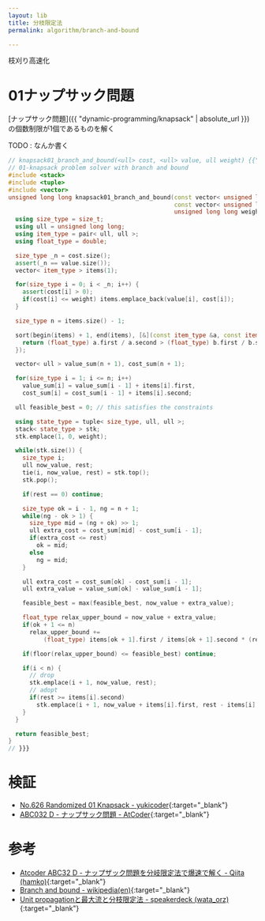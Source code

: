 ```yaml
---
layout: lib
title: 分枝限定法
permalink: algorithm/branch-and-bound

---
```



枝刈り高速化

# 01ナップサック問題

[ナップサック問題]({{ "dynamic-programming/knapsack" | absolute_url }}) の個数制限が1個であるものを解く

TODO : なんか書く


```cpp
// knapsack01_branch_and_bound(<ull> cost, <ull> value, ull weight) {{"{{"}}{
// 01-knapsack problem solver with branch and bound
#include <stack>
#include <tuple>
#include <vector>
unsigned long long knapsack01_branch_and_bound(const vector< unsigned long long > &cost,
                                               const vector< unsigned long long > &value,
                                               unsigned long long weight) {
  using size_type = size_t;
  using ull = unsigned long long;
  using item_type = pair< ull, ull >;
  using float_type = double;

  size_type _n = cost.size();
  assert(_n == value.size());
  vector< item_type > items(1);

  for(size_type i = 0; i < _n; i++) {
    assert(cost[i] > 0);
    if(cost[i] <= weight) items.emplace_back(value[i], cost[i]);
  }

  size_type n = items.size() - 1;

  sort(begin(items) + 1, end(items), [&](const item_type &a, const item_type &b) {
    return (float_type) a.first / a.second > (float_type) b.first / b.second;
  });

  vector< ull > value_sum(n + 1), cost_sum(n + 1);

  for(size_type i = 1; i <= n; i++)
    value_sum[i] = value_sum[i - 1] + items[i].first,
    cost_sum[i] = cost_sum[i - 1] + items[i].second;

  ull feasible_best = 0; // this satisfies the constraints

  using state_type = tuple< size_type, ull, ull >;
  stack< state_type > stk;
  stk.emplace(1, 0, weight);

  while(stk.size()) {
    size_type i;
    ull now_value, rest;
    tie(i, now_value, rest) = stk.top();
    stk.pop();

    if(rest == 0) continue;

    size_type ok = i - 1, ng = n + 1;
    while(ng - ok > 1) {
      size_type mid = (ng + ok) >> 1;
      ull extra_cost = cost_sum[mid] - cost_sum[i - 1];
      if(extra_cost <= rest)
        ok = mid;
      else
        ng = mid;
    }

    ull extra_cost = cost_sum[ok] - cost_sum[i - 1];
    ull extra_value = value_sum[ok] - value_sum[i - 1];

    feasible_best = max(feasible_best, now_value + extra_value);

    float_type relax_upper_bound = now_value + extra_value;
    if(ok + 1 <= n)
      relax_upper_bound +=
          (float_type) items[ok + 1].first / items[ok + 1].second * (rest - extra_cost);

    if(floor(relax_upper_bound) <= feasible_best) continue;

    if(i < n) {
      // drop
      stk.emplace(i + 1, now_value, rest);
      // adopt
      if(rest >= items[i].second)
        stk.emplace(i + 1, now_value + items[i].first, rest - items[i].second);
    }
  }

  return feasible_best;
}
// }}}
```


# 検証

* [No.626 Randomized 01 Knapsack - yukicoder](https://yukicoder.me/submissions/319984){:target="_blank"}<!--_-->
* [ABC032 D - ナップサック問題 - AtCoder](https://atcoder.jp/contests/abc032/submissions/4399402){:target="_blank"}<!--_-->

# 参考

* [Atcoder ABC32 D - ナップザック問題を分岐限定法で爆速で解く - Qiita (hamko)](https://qiita.com/hamko/items/cceb1a92da14e2755527){:target="_blank"}<!--_-->
* [Branch and bound - wikipedia(en)](https://en.wikipedia.org/wiki/Branch_and_bound){:target="_blank"}<!--_-->
* [Unit propagationと最大流と分枝限定法 - speakerdeck (wata_orz)](https://speakerdeck.com/wata_orz/unit-propagationtozui-da-liu-tofen-zhi-xian-ding-fa){:target="_blank"}<!--_-->

